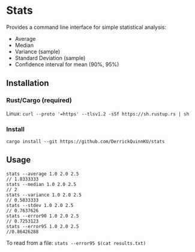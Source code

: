 # Stats

Provides a command line interface for simple statistical analysis:
- Average
- Median
- Variance (sample)
- Standard Deviation (sample)
- Confidence interval for mean (90%, 95%)

## Installation

### Rust/Cargo (required)
Linux:
`curl --proto '=https' --tlsv1.2 -sSf https://sh.rustup.rs | sh`


### Install 
`cargo install --git https://github.com/DerrickQuinnKU/stats`

## Usage
```
stats --average 1.0 2.0 2.5
// 1.8333333
stats --median 1.0 2.0 2.5
// 2
stats --variance 1.0 2.0 2.5
// 0.5833333
stats --stdev 1.0 2.0 2.5
// 0.7637626
stats --error90 1.0 2.0 2.5
// 0.7253123
stats --error95 1.0 2.0 2.5
//0.86426288
```
To read from a file: `stats --error95 $(cat results.txt)`
